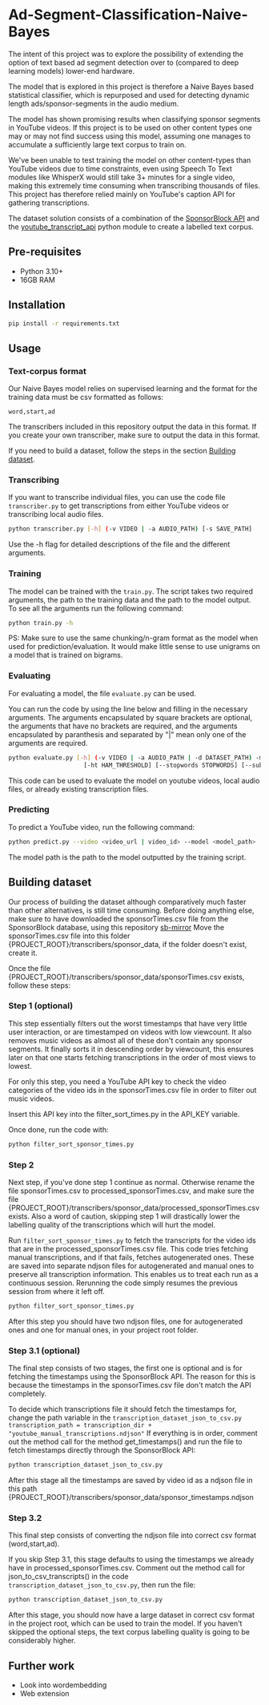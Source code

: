 # Ad-Segment-Classification-Naive-Bayes

The intent of this project was to explore the possibility of extending the option of text based ad segment detection over to (compared to deep learning models) lower-end hardware.

The model that is explored in this project is therefore a Naive Bayes based statistical classifier, which is repurposed and used for detecting dynamic length ads/sponsor-segments in the audio medium.

The model has shown promising results when classifying sponsor segments in YouTube videos. If this project is to be used on other content types one may or may not find success using this model, assuming one manages to accumulate a sufficiently large text corpus to train on.

We've been unable to test training the model on other content-types than YouTube videos due to time constraints, even using Speech To Text modules like WhisperX would still take 3+ minutes for a single video, making this extremely time consuming when transcribing thousands of files. This project has therefore relied mainly on YouTube's caption API for gathering transcriptions.

The dataset solution consists of a combination of the [SponsorBlock API](https://sponsor.ajay.app/) and the [youtube_transcript_api](https://pypi.org/project/youtube-transcript-api/) python module to create a labelled text corpus.


## Pre-requisites

- Python 3.10+
- 16GB RAM

## Installation

```bash
pip install -r requirements.txt
```

## Usage

### Text-corpus format
Our Naive Bayes model relies on supervised learning and the format for the training data must be csv formatted as follows:

```csv
word,start,ad
```
The transcribers included in this repository output the data in this format. If you create your own transcriber, make sure to output the data in this format.

If you need to build a dataset, follow the steps in the section [Building dataset](#building-dataset).

### Transcribing
If you want to transcribe individual files, you can use the code file `transcriber.py` to get transcriptions from either YouTube videos or transcribing local audio files.

```bash
python transcriber.py [-h] (-v VIDEO | -a AUDIO_PATH) [-s SAVE_PATH]
```
Use the -h flag for detailed descriptions of the file and the different arguments.

### Training
The model can be trained with the `train.py`. The script takes two required arguments, the path to the training data and the path to the model output. To see all the arguments run the following command:

```bash
python train.py -h
```

PS: Make sure to use the same chunking/n-gram format as the model when used for prediction/evaluation. It would make little sense to use unigrams on a model that is trained on bigrams.


### Evaluating
For evaluating a model, the file `evaluate.py` can be used.

You can run the code by using the line below and filling in the necessary arguments. The arguments encapsulated by square brackets are optional, the arguments that have no brackets are required, and the arguments encapsulated by paranthesis and separated by "|" mean only one of the arguments are required.
```bash
python evaluate.py [-h] (-v VIDEO | -a AUDIO_PATH | -d DATASET_PATH) -m MODEL_PATH [-c CHUNK_WORDS] [-w WINDOW_SIZE]
                     [-ht HAM_THRESHOLD] [--stopwords STOPWORDS] [--substitution SUBSTITUTION]
```
This code can be used to evaluate the model on youtube videos, local audio files, or already existing transcription files.


### Predicting
To predict a YouTube video, run the following command:

```bash
python predict.py --video <video_url | video_id> --model <model_path>
```

The model path is the path to the model outputted by the training script.

## Building dataset
Our process of building the dataset although comparatively much faster than other alternatives, is still time consuming.
Before doing anything else, make sure to have downloaded the sponsorTimes.csv file from the SponsorBlock database, using this repository [sb-mirror](https://github.com/mchangrh/sb-mirror)
Move the sponsorTimes.csv file into this folder {PROJECT_ROOT}/transcribers/sponsor_data, if the folder doesn't exist, create it.

Once the file {PROJECT_ROOT}/transcribers/sponsor_data/sponsorTimes.csv exists, follow these steps:

### Step 1 (optional)
This step essentially filters out the worst timestamps that have very little user interaction, or are timestamped on videos with low viewcount. It also removes music videos as almost all of these don't contain any sponsor segments. It finally sorts it in descending order by viewcount, this ensures later on that one starts fetching transcriptions in the order of most views to lowest.

For only this step, you need a YouTube API key to check the video categories of the video ids in the sponsorTimes.csv file in order to filter out music videos.

Insert this API key into the filter_sort_times.py in the API_KEY variable.

Once done, run the code with:
```bash
python filter_sort_sponsor_times.py
```

### Step 2
Next step, if you've done step 1 continue as normal. Otherwise rename the file sponsorTimes.csv to processed_sponsorTimes.csv, and make sure the file {PROJECT_ROOT}/transcribers/sponsor_data/processed_sponsorTimes.csv exists. Also a word of caution, skipping step 1 will drastically lower the labelling quality of the transcriptions which will hurt the model.

Run `filter_sort_sponsor_times.py` to fetch the transcripts for the video ids that are in the processed_sponsorTimes.csv file.
This code tries fetching manual transcriptions, and if that fails, fetches autogenerated ones. These are saved into separate ndjson files for autogenerated and manual ones to preserve all transcription information. This enables us to treat each run as a continuous session. Rerunning the code simply resumes the previous session from where it left off.
```bash
python filter_sort_sponsor_times.py
```
After this step you should have two ndjson files, one for autogenerated ones and one for manual ones, in your project root folder.


### Step 3.1 (optional)
The final step consists of two stages, the first one is optional and is for fetching the timestamps using the SponsorBlock API.
The reason for this is because the timestamps in the sponsorTimes.csv file don't match the API completely.

To decide which transcriptions file it should fetch the timestamps for, change the path variable in the `transcription_dataset_json_to_csv.py` `transcription_path = transcription_dir + "youtube_manual_transcriptions.ndjson"`
If everything is in order, comment out the method call for the method get_timestamps() and run the file to fetch timestamps directly through the SponsorBlock API:
```bash
python transcription_dataset_json_to_csv.py
```
After this stage all the timestamps are saved by video id as a ndjson file in this path {PROJECT_ROOT}/transcribers/sponsor_data/sponsor_timestamps.ndjson

### Step 3.2
This final step consists of converting the ndjson file into correct csv format (word,start,ad).

If you skip Step 3.1, this stage defaults to using the timestamps we already have in processed_sponsorTimes.csv.
Comment out the method call for json_to_csv_transcripts() in the code `transcription_dataset_json_to_csv.py`, then run the file:
```bash
python transcription_dataset_json_to_csv.py
```
After this stage, you should now have a large dataset in correct csv format in the project root, which can be used to train the model.
If you haven't skipped the optional steps, the text corpus labelling quality is going to be considerably higher.

## Further work

- Look into wordembedding
- Web extension
